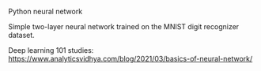 Python neural network

Simple two-layer neural network trained on the MNIST digit recognizer dataset. 

Deep learning 101 studies: https://www.analyticsvidhya.com/blog/2021/03/basics-of-neural-network/
